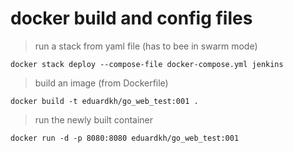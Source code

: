 # docker build and config files

>run a stack from yaml file (has to bee in swarm mode)

`docker stack deploy --compose-file docker-compose.yml jenkins`

>build an image (from Dockerfile)

`docker build -t eduardkh/go_web_test:001 .`

>run the newly built container

`docker run -d -p 8080:8080 eduardkh/go_web_test:001`